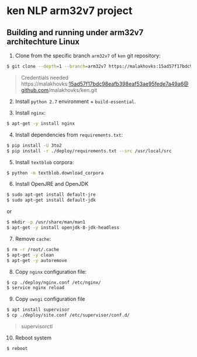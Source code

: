 # ken NLP arm32v7 project

## Building and running under arm32v7 architechture Linux

1. Clone from the specific branch `arm32v7` of `ken` git repository:

```bash
$ git clone --depth=1 --branch=arm32v7 https://malakhovks:15ad57f17bdc98eafb398eaf53ae95fede7a49a6@github.com/malakhovks/ken.git
```
> Credentials needed
> https://malakhovks:15ad57f17bdc98eafb398eaf53ae95fede7a49a6@github.com/malakhovks/ken.git

2. Install `python 2.7` environment + `build-essential`.

3. Install `nginx`:

```bash
$ apt-get -y install nginx
```
4. Install dependencies from `requirements.txt`:
```bash
$ pip install -U 3to2
$ pip install -r ./deploy/requirements.txt --src /usr/local/src
```
5. Install `textblob` corpora:
```bash
$ python -m textblob.download_corpora
```
6. Install OpenJRE and OpenJDK
```bash
$ sudo apt-get install default-jre
$ sudo apt-get install default-jdk
```
or
```bash
$ mkdir -p /usr/share/man/man1
$ apt-get -y install openjdk-8-jdk-headless
```
7. Remove `cache`:
```bash
$ rm -r /root/.cache
$ apt-get -y clean
$ apt-get -y autoremove
```
8. Copy `nginx` configuration file:
```bash
$ cp ./deploy/nginx.conf /etc/nginx/
$ service nginx reload
```
9. Copy `uwsgi` configuration file
```bash
$ apt install supervisor
$ cp ./deploy/site.conf /etc/supervisor/conf.d/
```
> supervisorctl
10. Reboot system
```bash
$ reboot
```
